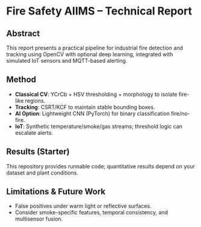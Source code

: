 # Fire Safety AIIMS – Technical Report

## Abstract
This report presents a practical pipeline for industrial fire detection and tracking using OpenCV with optional deep learning, integrated with simulated IoT sensors and MQTT-based alerting.

## Method
- **Classical CV**: YCrCb + HSV thresholding + morphology to isolate fire-like regions.
- **Tracking**: CSRT/KCF to maintain stable bounding boxes.
- **AI Option**: Lightweight CNN (PyTorch) for binary classification fire/no-fire.
- **IoT**: Synthetic temperature/smoke/gas streams; threshold logic can escalate alerts.

## Results (Starter)
This repository provides runnable code; quantitative results depend on your dataset and plant conditions.

## Limitations & Future Work
- False positives under warm light or reflective surfaces.
- Consider smoke-specific features, temporal consistency, and multisensor fusion.
